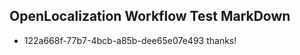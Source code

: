 ## OpenLocalization Workflow Test MarkDown
* 122a668f-77b7-4bcb-a85b-dee65e07e493 thanks!

<!--HONumber=Jul16_HO3-->


